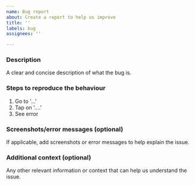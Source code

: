 ```yaml
---
name: Bug report
about: Create a report to help us improve
title: ''
labels: bug
assignees: ''

---
```


### Description
A clear and concise description of what the bug is.



### Steps to reproduce the behaviour
1. Go to '...'
2. Tap on '....'
3. See error



### Screenshots/error messages (optional)
If applicable, add screenshots or error messages to help explain the issue.



### Additional context (optional)
Any other relevant information or context that can help us understand the issue.
